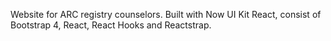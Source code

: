 Website for ARC registry counselors.
Built with Now UI Kit React, consist of Bootstrap 4, React, React Hooks and Reactstrap.
